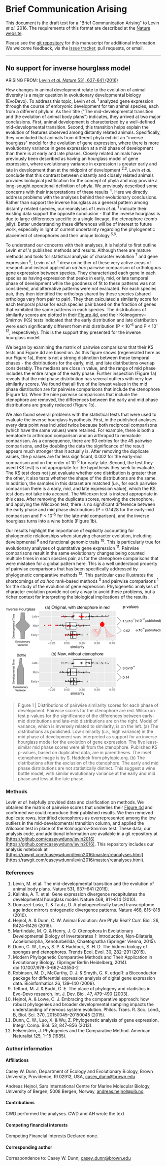 # Brief Communication Arising


This document is the draft text for a "Brief Communication Arising" to Levin *et al.* 2016. The requirements of this format are described at the [Nature website]( http://www.nature.com/nature/authors/gta/commsarising.html). 


Please see the [git repository](https://github.com/caseywdunn/levin2016) for this manuscript for additional information. We welcome feedback, via the [issue tracker](https://github.com/caseywdunn/levin2016/issues), pull requests, or email.


-------------------------------------------------------------


## No support for inverse hourglass model


ARISING FROM: [Levin *et al. Nature* 531, 637-641 (2016)](http://dx.doi.org/10.1038/nature16994)


How changes in animal development relate to the evolution of animal diversity is a major question in evolutionary developmental biology (EvoDevo). To address this topic, Levin *et al.* <sup>1</sup> analyzed gene expression through the course of embryonic development for ten animal species, each from a different phylum. As their title ("The mid-developmental transition and the evolution of animal body plans") indicates, they arrived at two major conclusions. First, animal development is characterized by a well-defined mid-developmental transition. Second, this transition helps explain the evolution of features observed among distantly related animals. Specifically, they concluded that animals from different phyla exhibit an "inverse hourglass" model for the evolution of gene expression, where there is more evolutionary variance in gene expression at a mid phase of development than there is at early and late phases. Closely related animals have previously been described as having an hourglass model of gene expression, where evolutionary variance in expression is greater early and late in development than at the midpoint of development <sup>2,3</sup>. Levin *et al.* conclude that this contrast between distantly and closely related animals provides biological justification for the concept of phyla and may provide a long-sought operational definition of phyla. We previously described some concerns with their interpretations of these results <sup>4</sup>. Here we directly address problems with the analyses behind their evolutionary conclusions. Rather than support the inverse hourglass as a general pattern among distantly related species, our reanalyses of Levin *et al.* <sup>1</sup> indicate their existing data support the opposite conclusion - that the inverse hourglass is due to large differences specific to a single lineage, the ctenophore (comb jelly). Better understanding these differences will be of interest to future work, especially in light of current uncertainty regarding the phylogenetic placement of ctenophores and their unique biology <sup>5,6</sup>. 


To understand our concerns with their analyses, it is helpful to first outline Levin *et al.*'s published methods and results. Although there are mature methods and tools for statistical analysis of character evolution <sup>7</sup> and gene expression <sup>8</sup>, Levin *et al.* <sup>1</sup> drew on neither of these very active areas of research and instead applied an *ad hoc* pairwise comparison of orthologous gene expression between species. They characterized each gene in each species as having expression that peaks in early, mid, or late temporal phase of development while the goodness of fit to these patterns was not considered, and alternative patterns were not evaluated. For each species pair, they then identified the orthologs shared by these species (shared orthologs vary from pair to pair). They then calculated a similarity score for each temporal phase for each species pair based on the fraction of genes that exhibited the same patterns in each species. The distributions of similarity scores are plotted in their [Figure 4d](http://www.nature.com/nature/journal/v531/n7596/fig_tab/nature16994_F4.html), and their Kolmogorov–Smirnov (KS) tests indicated that the early distribution and late distribution were each significantly different from mid distribution (P < 10<sup>-6</sup> and P < 10<sup>-12</sup>, respectively). This is the support they presented for the inverse hourglass model.


We began by examining the matrix of pairwise comparisons that their KS tests and Figure 4d are based on. As this figure shows (regenerated here as our Figure 1a), there is not a strong distinction between these temporal phases - the distributions for the early, mid, and late distributions overlap considerably. The medians are close in value, and the range of mid phase includes the entire range of the early phase. Further inspection (Figure 1a) reveals that the mid phase distribution has several outliers with very low similarity scores. We found that all five of the lowest values in the mid phase distribution are for pairwise comparisons that include the ctenophore (Figure 1a). When the nine pairwise comparisons that include the ctenophore are removed, the differences between the early and mid phase distributions are greatly reduced (Figure 1b).


We also found several problems with the statistical tests that were used to evaluate the inverse hourglass hypothesis. First, in the published analyses every data point was included twice because both reciprocal comparisons (which have the same values) were retained. For example, there is both a nematode to arthropod comparison and an arthropod to nematode comparison. As a consequence, there are 90 entries for the 45 pairwise comparisons, and by doubling the data the significance of the result appears much stronger than it actually is. After removing the duplicate values, the p values are far less significant, 0.002 for the early-mid comparison and on the order of 10<sup>-6</sup> for early-late. Second, the test they used (KS test) is not appropriate for the hypothesis they seek to evaluate. The KS test does not just evaluate whether one distribution is greater than the other, it also tests whether the shape of the distributions are the same. In addition, the samples in this dataset are matched (*i.e.*, for each pairwise comparison there is a early, mid, and late expression value), which the KS test does not take into account. The Wilcoxon test is instead appropriate in this case. After removing the duplicate scores, removing the ctenophore, and applying the Wilcoxon test, there is no significant difference between the early phase and mid phase distributions (P  = 0.1428 for the early-mid comparison and P < 10<sup>-5</sup> for the late-mid comparison), and the inverse hourglass turns into a wine bottle (Figure 1b). 


Our results highlight the importance of explicitly accounting for phylogenetic relationships when studying character evolution, including developmental <sup>9</sup> and functional genomic traits <sup>10</sup>. This is particularly true for evolutionary analyses of quantitative gene expression <sup>11</sup>. Pairwise comparisons result in the same evolutionary changes being counted multiple times in each species pair, as for the ctenophore comparisons that were mistaken for a global pattern here. This is a well understood property of pairwise comparisons that has been specifically addressed by phylogenetic comparative methods <sup>12</sup>. This particular case illustrates the shortcomings of *ad hoc* rank-based methods <sup>3</sup> and pairwise comparisons <sup>1</sup> for the study of the evolution of gene expression. Phylogenetic analyses of character evolution provide not only a way to avoid these problems, but a richer context for interpreting the biological implications of the results.


  

![Figure 1](./Figure1.png?raw=true)


> Figure 1 | Distributions of pairwise similarity scores for each phase of development. Pairwise scores for the ctenophore are red. Wilcoxon test p-values for the significance of the differences between early-mid distributions and late-mid distributions are on the right. Model of variance, which is inversely related to similarity, is on the left. (a) The distributions as published. Low similarity (*i.e.*, high variance) in the mid phase of development was interpreted as support for an inverse hourglass model for the evolution of gene expression. The five least-similar mid phase scores were all from the ctenophore. Published KS p-values, based on duplicated data, are in parentheses. The inset ctenophore image is by S. Haddock from phylopic.org. (b) The distributions after the exclusion of the ctenophore. The early and mid phase distributions are not statistically distinct. This suggest a wine bottle model, with similar evolutionary variance at the early and mid phase and less at the late phase.


### Methods
Levin *et al.* helpfully provided data and clarification on methods. We obtained the matrix of pairwise scores that underlies their [Figure 4d](http://www.nature.com/nature/journal/v531/n7596/fig_tab/nature16994_F4.html) and confirmed we could reproduce their published results. We then removed duplicate rows, identified ctenophores as overrepresented among the low outliers in the mid-developmental transition column, and applied the Wilcoxon test in place of the Kolmogorov-Smirnov test. These data, our analysis code, and additional information are available in a git repository at [https://github.com/caseywdunn/levin2016](https://github.com/caseywdunn/levin2016). This repository includes our analysis notebook at [https://rawgit.com/caseywdunn/levin2016/master/reanalyses.html](https://rawgit.com/caseywdunn/levin2016/master/reanalyses.html).



### References


1.	Levin, M. et al. The mid-developmental transition and the evolution of animal body plans. Nature 531, 637–641 (2016).
2.	Kalinka, A. T. et al. Gene expression divergence recapitulates the developmental hourglass model. Nature 468, 811–814 (2010).
3.	Domazet-Lošo, T. & Tautz, D. A phylogenetically based transcriptome age index mirrors ontogenetic divergence patterns. Nature 468, 815–818 (2010).
4.	Hejnol, A. & Dunn, C. W. Animal Evolution: Are Phyla Real? Curr. Biol. 26, R424–R426 (2016).
5.	Martindale, M. Q. & Henry, J. Q. Ctenophora In Evolutionary Developmental Biology of Invertebrates 1: Introduction, Non-Bilateria, Acoelomorpha, Xenoturbellida, Chaetognatha (Springer Vienna, 2015).
6.	Dunn, C. W., Leys, S. P. & Haddock, S. H. D. The hidden biology of sponges and ctenophores. Trends Ecol. Evol. 30, 282–291 (2015).
7.	Modern Phylogenetic Comparative Methods and Their Application in Evolutionary Biology. (Springer Berlin Heidelberg, 2014). doi:10.1007/978-3-662-43550-2
8.	Robinson, M. D., McCarthy, D. J. & Smyth, G. K. edgeR: a Bioconductor package for differential expression analysis of digital gene expression data. Bioinformatics 26, 139–140 (2009).
9.	Telford, M. J. & Budd, G. E. The place of phylogeny and cladistics in Evo-Devo research. Int. J. Dev. Biol. 47, 479–490 (2003).
10.	Hejnol, A. & Lowe, C. J. Embracing the comparative approach: how robust phylogenies and broader developmental sampling impacts the understanding of nervous system evolution. Philos. Trans. R. Soc. Lond., B, Biol. Sci. 370, 20150045–20150045 (2015).
11.	Dunn, C. W., Luo, X. & Wu, Z. Phylogenetic analysis of gene expression. Integr. Comp. Biol. 53, 847–856 (2013).
12.	Felsenstein, J. Phylogenies and the Comparative Method. American Naturalist 125, 1–15 (1985).


### Author information


#### Affiliations
Casey W. Dunn, Department of Ecology and Evolutionary Biology, Brown University, Providence, RI 02912, USA, casey_dunn@brown.edu


Andreas Hejnol, Sars International Centre for Marine Molecular Biology, University of Bergen, 5008 Bergen, Norway, andreas.hejnol@uib.no


#### Contributions
CWD performed the analyses. CWD and AH wrote the text.


#### Competing financial interests
Competing Financial Interests Declared none.


#### Corresponding author
Correspondence to: Casey W. Dunn, casey_dunn@brown.edu
